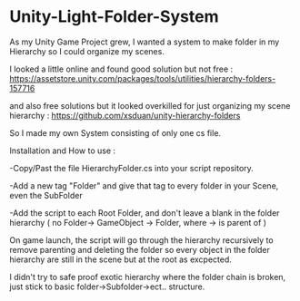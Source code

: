 # Unity-Light-Folder-System

As my Unity Game Project grew, I wanted a system to make folder in my Hierarchy so I could organize my scenes.

I looked a little online and found good solution but not free : https://assetstore.unity.com/packages/tools/utilities/hierarchy-folders-157716

and also free solutions but it looked overkilled for just organizing my scene hierarchy : https://github.com/xsduan/unity-hierarchy-folders 

So I made my own System consisting of only one cs file. 

Installation and How to use :

-Copy/Past the file HierarchyFolder.cs into your script repository.

-Add a new tag "Folder" and give that tag to every folder in your Scene, even the SubFolder

-Add the script to each Root Folder, and don't leave a blank in the folder hierarchy ( no Folder-> GameObject -> Folder, where -> is parent of )

On game launch, the script will go through the hierarchy recursively to remove parenting and deleting the folder so every object in the folder hierarchy are still in the scene but at the root as excpected.

I didn't try to safe proof exotic hierarchy where the folder chain is broken, just stick to basic folder->Subfolder->ect.. structure.
